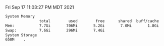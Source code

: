 Fri Sep 17 11:03:27 PM MDT 2021
```bash
System Memory
               total        used        free      shared  buff/cache   available
Mem:           7.7Gi       706Mi       5.2Gi       7.0Mi       1.8Gi       6.6Gi
Swap:          7.6Gi       296Mi       7.4Gi
System Storage
650M	.
```
```bash
